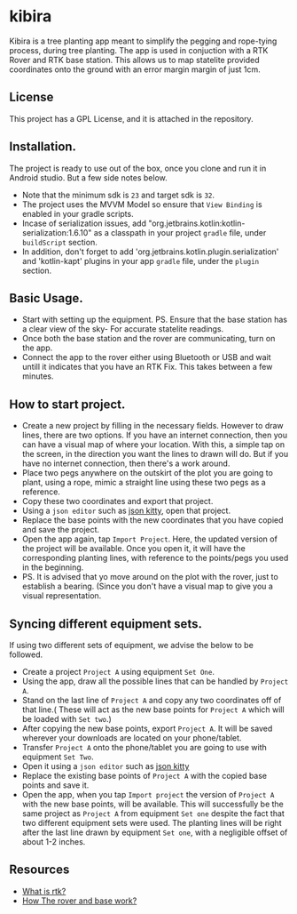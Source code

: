 # kibira
Kibira is a tree planting app meant to simplify the pegging and rope-tying process, during tree planting.
The app is used in conjuction with a RTK Rover and RTK base station. This allows us to map statelite provided coordinates onto the ground with an error margin margin of just 1cm.

## License
This project has a GPL License, and it is attached in the repository.

## Installation.
The project is ready to use out of the box, once you clone and run it in Android studio.
But a few side notes below.
* Note that the minimum sdk is `23` and target sdk is `32`.
* The project uses the MVVM Model so ensure that `View Binding` is enabled in your gradle scripts.
* Incase of serialization issues, add "org.jetbrains.kotlin:kotlin-serialization:1.6.10" as a classpath in your project `gradle` file, under `buildScript` section.
* In addition, don't forget to add 'org.jetbrains.kotlin.plugin.serialization' and 'kotlin-kapt' plugins in your app `gradle` file, under the `plugin` section.

## Basic Usage.
* Start with setting up the equipment. PS. Ensure that the base station has a clear view of the sky- For accurate statelite readings.
* Once both the base station and the rover are communicating, turn on the app.
* Connect the app to the rover either using Bluetooth or USB and wait untill it indicates that you have an RTK Fix. This takes between a few minutes.

## How to start project.
* Create a new project by filling in the necessary fields.
However to draw lines, there are two options.
If you have an internet connection, then you can have a visual map of where your location. With this, a simple tap on the screen, in the direction you want the lines to drawn will do.
But if you have no internet connection, then there's a work around.
* Place two pegs anywhere on the outskirt of the plot you are going to plant, using a rope, mimic a straight line using these two pegs as a reference.
* Copy these two coordinates and export that project.
* Using a `json editor` such as [json kitty](https://play.google.com/store/apps/details?id=codefeverr.json_kitty&hl=en&gl=US&pli=1), open that project.
* Replace the base points with the new coordinates that you have copied and save the project.
* Open the app again, tap `Import Project`. Here, the updated version of the project will be available. Once you open it, it will have the corresponding planting lines, with reference to the points/pegs you used in the beginning.
* PS. It is advised that yo move around on the plot with the rover, just to establish a bearing. (Since you don't have a visual map to give you a visual representation.


## Syncing different equipment sets.
If using two different sets of equipment, we advise the below to be followed.
* Create a project `Project A` using  equipment `Set One`.
* Using the app, draw all the possible lines that can be handled by `Project A`.
* Stand on the last line of `Project A` and copy any two coordinates off of that line.( These will act as the new base points for `Project A` which will be loaded with `Set two`.)
* After copying the new base points, export `Project A`. It will be saved wherever your downloads are located on your phone/tablet.
* Transfer `Project A` onto the phone/tablet you are going to use with equipment `Set Two`.
* Open it using a `json editor` such as [json kitty](https://play.google.com/store/apps/details?id=codefeverr.json_kitty&hl=en&gl=US&pli=1)
* Replace the existing base points of `Project A` with the copied base points and save it.
* Open the app, when you tap `Import project` the version of `Project A` with the new base points, will be available. This will successfully be the same project as `Project A` from equipment `Set one` despite the fact that two different equipment sets were used. The planting lines will be right after the last line drawn by equipment `Set one`, with a negligible offset of about 1-2 inches.


## Resources
* [What is rtk?]( https://www.youtube.com/watch?v=257WX_agvtg)
* [How The rover and base work?](https://www.youtube.com/watch?v=Rk09oMD_I24&t=4s)
